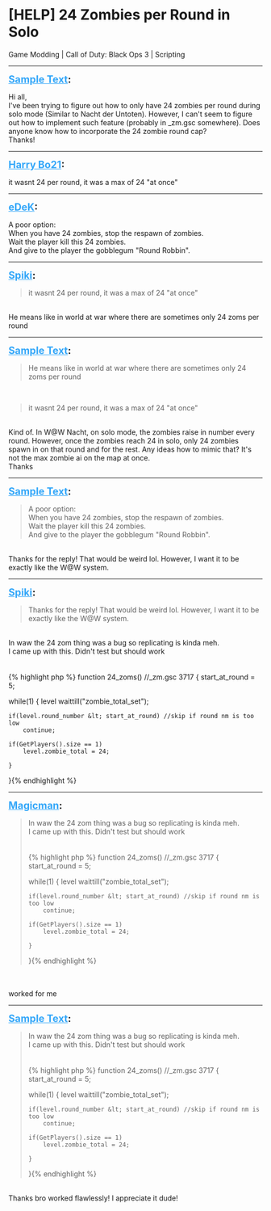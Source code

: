 # [HELP] 24 Zombies per Round in Solo
Game Modding | Call of Duty: Black Ops 3 | Scripting

---
<strong style="font-size: 1.4em;"><span style="text-decoration: underline;text-decoration-color: #34a7f9;"><span style="color:#34a7f9;">Sample Text</span></span>:</strong>

<p>Hi all, <br />I&#39;ve been trying to figure out how to only have 24 zombies per round during solo mode (Similar to Nacht der Untoten). However, I can&#39;t seem to figure out how to implement such feature (probably in _zm.gsc somewhere). Does anyone know how to incorporate the 24 zombie round cap?<br />Thanks!</p>

---
<strong style="font-size: 1.4em;"><span style="text-decoration: underline;text-decoration-color: #34a7f9;"><span style="color:#34a7f9;">Harry Bo21</span></span>:</strong>

<p>it wasnt 24 per round, it was a max of 24 &quot;at once&quot;</p>

---
<strong style="font-size: 1.4em;"><span style="text-decoration: underline;text-decoration-color: #34a7f9;"><span style="color:#34a7f9;">eDeK</span></span>:</strong>

<p>A poor option:<br />When you have 24 zombies, stop the respawn of zombies.<br />Wait the player kill this 24 zombies.<br />And give to the player the gobblegum &quot;Round Robbin&quot;.</p>

---
<strong style="font-size: 1.4em;"><span style="text-decoration: underline;text-decoration-color: #34a7f9;"><span style="color:#34a7f9;">Spiki</span></span>:</strong>

<p><blockquote>it wasnt 24 per round, it was a max of 24 &quot;at once&quot;<br /></blockquote><br />He means like in world at war where there are sometimes only 24 zoms per round</p>

---
<strong style="font-size: 1.4em;"><span style="text-decoration: underline;text-decoration-color: #34a7f9;"><span style="color:#34a7f9;">Sample Text</span></span>:</strong>

<p><blockquote>He means like in world at war where there are sometimes only 24 zoms per round<br /></blockquote><br /><blockquote>it wasnt 24 per round, it was a max of 24 &quot;at once&quot;<br /></blockquote><br />Kind of. In W@W Nacht, on solo mode, the zombies raise in number every round. However, once the zombies reach 24 in solo, only 24 zombies spawn in on that round and for the rest. Any ideas how to mimic that? It&#39;s not the max zombie ai on the map at once.<br />Thanks</p>

---
<strong style="font-size: 1.4em;"><span style="text-decoration: underline;text-decoration-color: #34a7f9;"><span style="color:#34a7f9;">Sample Text</span></span>:</strong>

<p><blockquote>A poor option:<br />When you have 24 zombies, stop the respawn of zombies.<br />Wait the player kill this 24 zombies.<br />And give to the player the gobblegum &quot;Round Robbin&quot;.<br /></blockquote><br />Thanks for the reply! That would be weird lol. However, I want it to be exactly like the W@W system.</p>

---
<strong style="font-size: 1.4em;"><span style="text-decoration: underline;text-decoration-color: #34a7f9;"><span style="color:#34a7f9;">Spiki</span></span>:</strong>

<p><blockquote>Thanks for the reply! That would be weird lol. However, I want it to be exactly like the W@W system.<br /></blockquote><br />In waw the 24 zom thing was a bug so replicating is kinda meh.<br />I came up with this. Didn&#39;t test but should work<br /><br /><br />{% highlight php %}
function 24_zoms() //_zm.gsc 3717
{
start_at_round = 5;

while(1)
    {
    level waittill("zombie_total_set");

    if(level.round_number &lt; start_at_round) //skip if round nm is too low
        continue;

    if(GetPlayers().size == 1)
        level.zombie_total = 24;

    }

}{% endhighlight %}
</p>

---
<strong style="font-size: 1.4em;"><span style="text-decoration: underline;text-decoration-color: #34a7f9;"><span style="color:#34a7f9;">Magicman</span></span>:</strong>

<p><blockquote>In waw the 24 zom thing was a bug so replicating is kinda meh.<br />I came up with this. Didn&#39;t test but should work<br /><br /><br />{% highlight php %}
function 24_zoms() //_zm.gsc 3717
{
start_at_round = 5;

while(1)
    {
    level waittill("zombie_total_set");

    if(level.round_number &lt; start_at_round) //skip if round nm is too low
        continue;

    if(GetPlayers().size == 1)
        level.zombie_total = 24;

    }

}{% endhighlight %}
</blockquote><br /><br />worked for me</p>

---
<strong style="font-size: 1.4em;"><span style="text-decoration: underline;text-decoration-color: #34a7f9;"><span style="color:#34a7f9;">Sample Text</span></span>:</strong>

<p><blockquote>In waw the 24 zom thing was a bug so replicating is kinda meh.<br />I came up with this. Didn&#39;t test but should work<br /><br /><br />{% highlight php %}
function 24_zoms() //_zm.gsc 3717
{
start_at_round = 5;

while(1)
    {
    level waittill("zombie_total_set");

    if(level.round_number &lt; start_at_round) //skip if round nm is too low
        continue;

    if(GetPlayers().size == 1)
        level.zombie_total = 24;

    }

}{% endhighlight %}
</blockquote><br />Thanks bro worked flawlessly! I appreciate it dude!</p>

